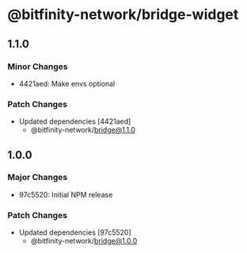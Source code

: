# @bitfinity-network/bridge-widget

## 1.1.0

### Minor Changes

- 4421aed: Make envs optional

### Patch Changes

- Updated dependencies [4421aed]
  - @bitfinity-network/bridge@1.1.0

## 1.0.0

### Major Changes

- 97c5520: Initial NPM release

### Patch Changes

- Updated dependencies [97c5520]
  - @bitfinity-network/bridge@1.0.0
